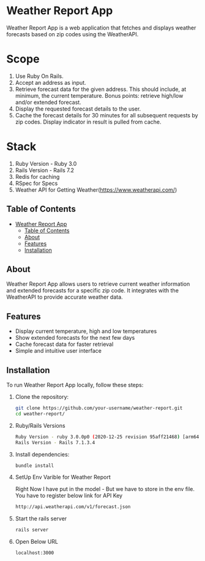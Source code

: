 # Weather Report App

Weather Report App is a web application that fetches and displays weather forecasts based on zip codes using the WeatherAPI.

# Scope
1. Use Ruby On Rails.
2. Accept an address as input.
3. Retrieve forecast data for the given address. This should include, at minimum, the current temperature. Bonus points: retrieve high/low and/or extended forecast.
4. Display the requested forecast details to the user.
5. Cache the forecast details for 30 minutes for all subsequent requests by zip codes. Display indicator in result is pulled from cache.
# Stack
1. Ruby Version - Ruby 3.0
2. Rails Version - Rails 7.2
3. Redis for caching
4. RSpec for Specs
5. Weather API for Getting Weather(https://www.weatherapi.com/)
## Table of Contents

- [Weather Report App](#weather-report-app)
  - [Table of Contents](#table-of-contents)
  - [About](#about)
  - [Features](#features)
  - [Installation](#installation)

## About

Weather Report App allows users to retrieve current weather information and extended forecasts for a specific zip code. It integrates with the WeatherAPI to provide accurate weather data.

## Features

- Display current temperature, high and low temperatures
- Show extended forecasts for the next few days
- Cache forecast data for faster retrieval
- Simple and intuitive user interface

## Installation

To run Weather Report App locally, follow these steps:

1. Clone the repository:
   ```bash
   git clone https://github.com/your-username/weather-report.git
   cd weather-report/
2. Ruby/Rails Versions
   ```bash
   Ruby Version - ruby 3.0.0p0 (2020-12-25 revision 95aff21468) [arm64-darwin22]
   Rails Version - Rails 7.1.3.4
3. Install dependencies:
   ```bash
   bundle install
4. SetUp Env Varible for Weather Report 
   
   Right Now I have put in the model - But we have to store in the env file. You have to register below link for API Key
   ```bash
   http://api.weatherapi.com/v1/forecast.json
5. Start the rails server
   ```bash
   rails server
7. Open Below URL
   ```bash
   localhost:3000
